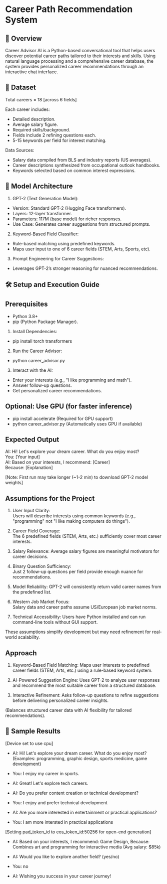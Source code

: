 # Career Path Recommendation System

## 📖 Overview

Career Advisor AI is a Python-based conversational tool that helps users discover potential career paths tailored to their interests and skills. Using natural language processing and a comprehensive career database, the system provides personalized career recommendations through an interactive chat interface.

## 📂 Dataset

Total careers = 18 [across 6 fields]

Each career includes:
- Detailed description.
- Average salary figure.
- Required skills/background.
- Fields include 2 refining questions each.
- 5-15 keywords per field for interest matching.

Data Sources:
- Salary data compiled from BLS and industry reports (US averages).
- Career descriptions synthesized from occupational outlook handbooks.
- Keywords selected based on common interest expressions.

## 🧠 Model Architecture

1) GPT-2 (Text Generation Model):
- Version: Standard GPT-2 (Hugging Face transformers).
- Layers: 12-layer transformer.
- Parameters: 117M (base model) for richer responses.
- Use Case: Generates career suggestions from structured prompts.

2) Keyword-Based Field Classifier:
- Rule-based matching using predefined keywords.
- Maps user input to one of 6 career fields (STEM, Arts, Sports, etc).

3) Prompt Engineering for Career Suggestions:
- Leverages GPT-2’s stronger reasoning for nuanced recommendations.

## 🛠 Setup and Execution Guide

## Prerequisites  
- Python 3.8+  
- pip (Python Package Manager).  

1. Install Dependencies:  
- pip install torch transformers

2. Run the Career Advisor:  
- python career_advisor.py

3. Interact with the AI:  
- Enter your interests (e.g., "I like programming and math").  
- Answer follow-up questions.  
- Get personalized career recommendations.  

## Optional: Use GPU (for faster inference)  
- pip install accelerate (Required for GPU support)
- python career_advisor.py (Automatically uses GPU if available)

## Expected Output  
AI: Hi! Let's explore your dream career. What do you enjoy most?  
You: [Your input]  
AI: Based on your interests, I recommend: [Career]  
Because: [Explanation]

[Note: First run may take longer (~1-2 min) to download GPT-2 model weights]

## Assumptions for the Project

1. User Input Clarity:  
   Users will describe interests using common keywords (e.g., "programming" not "I like making computers do things").

2. Career Field Coverage:  
   The 6 predefined fields (STEM, Arts, etc.) sufficiently cover most career interests.

3. Salary Relevance:
   Average salary figures are meaningful motivators for career decisions.

4. Binary Question Sufficiency:  
   Just 2 follow-up questions per field provide enough nuance for recommendations.

5. Model Reliability:
   GPT-2 will consistently return valid career names from the predefined list.

6. Western Job Market Focus:  
   Salary data and career paths assume US/European job market norms.

7. Technical Accessibility:
   Users have Python installed and can run command-line tools without GUI support.

These assumptions simplify development but may need refinement for real-world scalability.

## Approach

1. Keyword-Based Field Matching:
Maps user interests to predefined career fields (STEM, Arts, etc.) using a rule-based keyword system.

2. AI-Powered Suggestion Engine:
Uses GPT-2 to analyze user responses and recommend the most suitable career from a structured database.

3. Interactive Refinement:
Asks follow-up questions to refine suggestions before delivering personalized career insights.

(Balances structured career data with AI flexibility for tailored recommendations).

## 🧪 Sample Results
[Device set to use cpu]

- AI: Hi! Let's explore your dream career. What do you enjoy most? (Examples: programming, graphic design, sports medicine, game development)

- You: I enjoy my career in sports.

- AI: Great! Let's explore tech careers.

- AI: Do you prefer content creation or technical development?

- You: I enjoy and prefer technical development

- AI: Are you more interested in entertainment or practical applications?

- You: I am more intersted in practical applications

[Setting pad_token_id to eos_token_id:50256 for open-end generation]

- AI: Based on your interests, I recommend: Game Design, Because: Combines art and programming for interactive media (Avg salary: $85k)

- AI: Would you like to explore another field? (yes/no)

- You: no

- AI: Wishing you success in your career journey!
